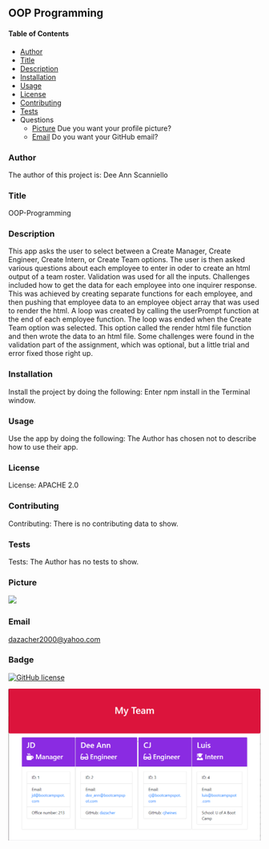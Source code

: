 ## OOP Programming

#### Table of Contents

* [Author](#author)
* [Title](#title)
* [Description](#description)
* [Installation](#installation)
* [Usage](#usage)
* [License](#license)
* [Contributing](#contributing)
* [Tests](#tests)
* Questions
    * [Picture](#picture) Due you want your profile picture?
    * [Email](#email) Do you want your GitHub email?
    
### Author

The author of this project is: Dee Ann Scanniello

### Title

OOP-Programming

### Description

This app asks the user to select between a Create Manager, Create Engineer, Create Intern, or Create Team options. The user is then asked various questions about each employee to enter in oder to create an html output of a team roster. Validation was used for all the inputs. Challenges included how to get the data for each employee into one inquirer response. This was achieved by creating separate functions for each employee, and then pushing that employee data to an employee object array that was used to render the html. A loop was created by calling the userPrompt function at the end of each employee function.  The loop was ended when the Create Team option was selected. This option called the render html file function and then wrote the data to an html file. Some challenges were found in the validation part of the assignment, which was optional, but a little trial and error fixed those right up.

### Installation

Install the project by doing the following: Enter npm install in the Terminal window.

### Usage

Use the app by doing the following: The Author has chosen not to describe how to use their app.

### License

License: APACHE 2.0

### Contributing

Contributing: There is no contributing data to show.

### Tests

Tests: The Author has no tests to show.

### Picture

<img src="https://avatars3.githubusercontent.com/u/61209724?v=4"/>

### Email

dazacher2000@yahoo.com

### Badge

[![GitHub license](https://img.shields.io/badge/license-APACHE2.0-brightgreen.svg)](https://api.github.com/dazacher/OOP-Programming)

<img src="./Assets/oop-programming.png"/>


